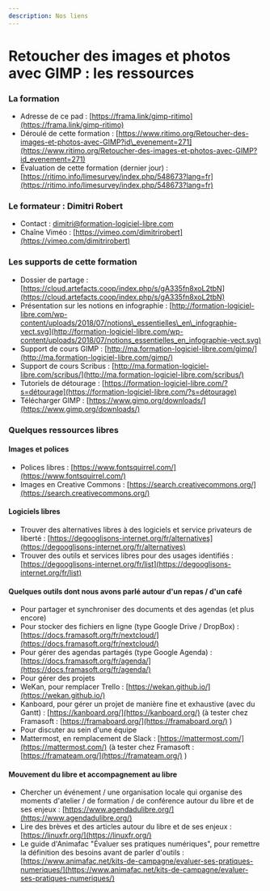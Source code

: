 ```yaml
---
description: Nos liens
---
```


# Retoucher des images et photos avec GIMP : les ressources

### La formation

* Adresse de ce pad : [https://frama.link/gimp-ritimo](https://frama.link/gimp-ritimo)
* Déroulé de cette formation : [https://www.ritimo.org/Retoucher-des-images-et-photos-avec-GIMP?id\_evenement=271](https://www.ritimo.org/Retoucher-des-images-et-photos-avec-GIMP?id_evenement=271)
* Évaluation de cette formation \(dernier jour\) : [https://ritimo.info/limesurvey/index.php/548673?lang=fr](https://ritimo.info/limesurvey/index.php/548673?lang=fr)                        

### Le formateur : Dimitri Robert

* Contact : dimitri@formation-logiciel-libre.com
* Chaîne Viméo : [https://vimeo.com/dimitrirobert](https://vimeo.com/dimitrirobert)

### Les supports de cette formation

* Dossier de partage : [https://cloud.artefacts.coop/index.php/s/gA335fn8xoL2tbN](https://cloud.artefacts.coop/index.php/s/gA335fn8xoL2tbN)
* Présentation sur les notions en infographie : [http://formation-logiciel-libre.com/wp-content/uploads/2018/07/notions\_essentielles\_en\_infographie-vect.svg](http://formation-logiciel-libre.com/wp-content/uploads/2018/07/notions_essentielles_en_infographie-vect.svg)
* Support de cours GIMP : [http://ma.formation-logiciel-libre.com/gimp/](http://ma.formation-logiciel-libre.com/gimp/)
* Support de cours Scribus : [http://ma.formation-logiciel-libre.com/scribus/](http://ma.formation-logiciel-libre.com/scribus/)
* Tutoriels de détourage : [https://formation-logiciel-libre.com/?s=détourage](https://formation-logiciel-libre.com/?s=détourage)
* Télécharger GIMP : [https://www.gimp.org/downloads/](https://www.gimp.org/downloads/)

### Quelques ressources libres

#### Images et polices

* Polices libres : [https://www.fontsquirrel.com/](https://www.fontsquirrel.com/)
* Images en Creative Commons : [https://search.creativecommons.org/](https://search.creativecommons.org/)

#### Logiciels libres

* Trouver des alternatives libres à des logiciels et service privateurs de liberté : [https://degooglisons-internet.org/fr/alternatives](https://degooglisons-internet.org/fr/alternatives)
* Trouver des outils et services libres pour des usages identifiés : [https://degooglisons-internet.org/fr/list](https://degooglisons-internet.org/fr/list)

#### Quelques outils dont nous avons parlé autour d'un repas / d'un café

* Pour partager et synchroniser des documents et des agendas \(et plus encore\) 
* Pour stocker des fichiers en ligne \(type Google Drive / DropBox\) : [https://docs.framasoft.org/fr/nextcloud/](https://docs.framasoft.org/fr/nextcloud/)
* Pour gérer des agendas partagés \(type Google Agenda\) : [https://docs.framasoft.org/fr/agenda/](https://docs.framasoft.org/fr/agenda/)
* Pour gérer des projets
* WeKan, pour remplacer Trello : [https://wekan.github.io/](https://wekan.github.io/)
* Kanboard, pour gérer un projet de manière fine et exhaustive \(avec du Gantt\) : [https://kanboard.org/](https://kanboard.org/) \(à tester chez Framasoft : [https://framaboard.org/](https://framaboard.org/) \)
* Pour discuter au sein d'une équipe
* Mattermost, en remplacement de Slack : [https://mattermost.com/](https://mattermost.com/) \(à tester chez Framasoft : [https://framateam.org/](https://framateam.org/) \)

#### Mouvement du libre et accompagnement au libre

* Chercher un événement / une organisation locale qui organise des moments d'atelier / de formation / de conférence autour du libre et de ses enjeux : [https://www.agendadulibre.org/](https://www.agendadulibre.org/)
* Lire des brèves et des articles autour du libre et de ses enjeux : [https://linuxfr.org/](https://linuxfr.org/)
* Le guide d'Animafac "Évaluer ses pratiques numériques", pour remettre la définition des besoins avant de parler d'outils : [https://www.animafac.net/kits-de-campagne/evaluer-ses-pratiques-numeriques/](https://www.animafac.net/kits-de-campagne/evaluer-ses-pratiques-numeriques/)

